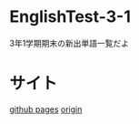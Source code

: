 # EnglishTest-3-1
3年1学期期末の新出単語一覧だよ

# サイト
[github pages](https://nagi65536.github.io/EnglishMemorize/)
[origin](https://nagi65536.ddns.net/et/)
